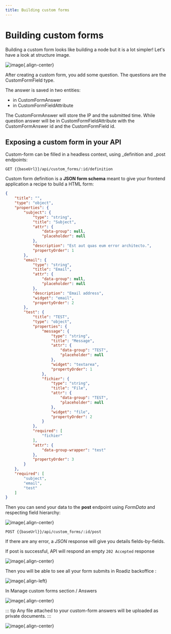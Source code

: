 ```yaml
---
title: Building custom forms
---
```


# Building custom forms

Building a custom form looks like building a node but it is a lot simpler! Let's have a look at structure image.

![image](./img/custom-form.svg){.align-center}

After creating a custom form, you add some question. The questions are the CustomFormField type.

The answer is saved in two entities:
- in CustomFormAnswer
- in CustomFormFieldAttribute

The CustomFormAnswer will store the IP and the submitted time.
While question answer will be in CustomFormFieldAttribute with the CustomFormAnswer id and the CustomFormField id.

## Exposing a custom form in your API

Custom-form can be filled in a headless context, using \_definition and \_post endpoints:

```http
GET {{baseUrl}}/api/custom_forms/:id/definition
```

Custom form definition is a **JSON form schema** meant to give your frontend application a recipe to build a HTML form:

```json
{
    "title": "",
    "type": "object",
    "properties": {
        "subject": {
            "type": "string",
            "title": "Subject",
            "attr": {
                "data-group": null,
                "placeholder": null
            },
            "description": "Est aut quas eum error architecto.",
            "propertyOrder": 1
        },
        "email": {
            "type": "string",
            "title": "Email",
            "attr": {
                "data-group": null,
                "placeholder": null
            },
            "description": "Email address",
            "widget": "email",
            "propertyOrder": 2
        },
        "test": {
            "title": "TEST",
            "type": "object",
            "properties": {
                "message": {
                    "type": "string",
                    "title": "Message",
                    "attr": {
                        "data-group": "TEST",
                        "placeholder": null
                    },
                    "widget": "textarea",
                    "propertyOrder": 1
                },
                "fichier": {
                    "type": "string",
                    "title": "File",
                    "attr": {
                        "data-group": "TEST",
                        "placeholder": null
                    },
                    "widget": "file",
                    "propertyOrder": 2
                }
            },
            "required": [
                "fichier"
            ],
            "attr": {
                "data-group-wrapper": "test"
            },
            "propertyOrder": 3
        }
    },
    "required": [
        "subject",
        "email",
        "test"
    ]
}
```

Then you can send your data to the **post** endpoint using *FormData* and respecting field hierarchy:

![image](./img/custom_form_post.webp){.align-center}

```http
POST {{baseUrl}}/api/custom_forms/:id/post
```

If there are any error, a *JSON* response will give you details fields-by-fields.

If post is successful, API will respond an empty `202 Accepted` response

![image](./img/custom_form_post_response.webp){.align-center}

Then you will be able to see all your form submits in Roadiz backoffice :

![image](./img/custom_form_entry.webp){.align-left}

In Manage custom forms section / Answers

![image](./img/custom_form_answers.webp){.align-center}

::: tip
Any file attached to your custom-form answers will be uploaded as private documents.
:::

![image](./img/custom_form_response.webp){.align-center}
